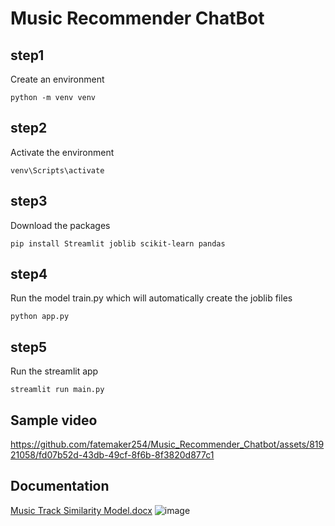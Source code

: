 # Music Recommender ChatBot

## step1
Create an environment

```python -m venv venv```

## step2
Activate the environment

``` venv\Scripts\activate ```

## step3
Download the packages

```pip install Streamlit joblib scikit-learn pandas```

## step4
Run the model train.py which will automatically create the joblib files

``` python app.py ```

## step5
Run the streamlit app

``` streamlit run main.py ```

## Sample video

https://github.com/fatemaker254/Music_Recommender_Chatbot/assets/81921058/fd07b52d-43db-49cf-8f6b-8f3820d877c1


## Documentation
[Music Track Similarity Model.docx](https://github.com/fatemaker254/Music_Recommender_Chatbot/files/14075436/Music.Track.Similarity.Model.docx)
![image](https://github.com/fatemaker254/Music_Recommender_Chatbot/assets/81921058/418b90ac-bc1e-449c-bf0e-8c5462c6df43)
